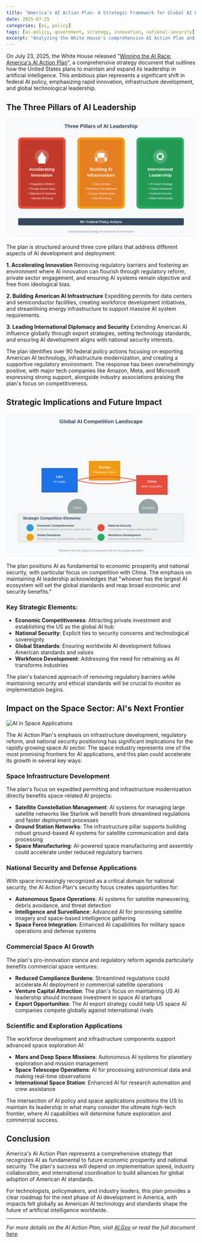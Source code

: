 ```yaml
---
title: "America's AI Action Plan: A Strategic Framework for Global AI Dominance"
date: 2025-07-25
categories: [ai, policy]
tags: [ai-policy, government, strategy, innovation, national-security]
excerpt: "Analyzing the White House's comprehensive AI Action Plan and its implications for American technological leadership"
---
```


On July 23, 2025, the White House released "[Winning the AI Race: America's AI Action Plan](https://www.whitehouse.gov/wp-content/uploads/2025/07/Americas-AI-Action-Plan.pdf)", a comprehensive strategy document that outlines how the United States plans to maintain and expand its leadership in artificial intelligence. This ambitious plan represents a significant shift in federal AI policy, emphasizing rapid innovation, infrastructure development, and global technological leadership.

## The Three Pillars of AI Leadership

![Three Pillars Framework](/assets/images/ai-three-pillars.svg)

The plan is structured around three core pillars that address different aspects of AI development and deployment:

**1. Accelerating Innovation** Removing regulatory barriers and fostering an environment where AI innovation can flourish through regulatory reform, private sector engagement, and ensuring AI systems remain objective and free from ideological bias.

**2. Building American AI Infrastructure** Expediting permits for data centers and semiconductor facilities, creating workforce development initiatives, and streamlining energy infrastructure to support massive AI system requirements.

**3. Leading International Diplomacy and Security** Extending American AI influence globally through export strategies, setting technology standards, and ensuring AI development aligns with national security interests.

The plan identifies over 90 federal policy actions focusing on exporting American AI technology, infrastructure modernization, and creating a supportive regulatory environment. The response has been overwhelmingly positive, with major tech companies like Amazon, Meta, and Microsoft expressing strong support, alongside industry associations praising the plan's focus on competitiveness.

## Strategic Implications and Future Impact

![Global AI Competition](/assets/images/global-ai-competition.svg)

The plan positions AI as fundamental to economic prosperity and national security, with particular focus on competition with China. The emphasis on maintaining AI leadership acknowledges that "whoever has the largest AI ecosystem will set the global standards and reap broad economic and security benefits."

### Key Strategic Elements:
- **Economic Competitiveness**: Attracting private investment and establishing the US as the global AI hub
- **National Security**: Explicit ties to security concerns and technological sovereignty  
- **Global Standards**: Ensuring worldwide AI development follows American standards and values
- **Workforce Development**: Addressing the need for retraining as AI transforms industries

The plan's balanced approach of removing regulatory barriers while maintaining security and ethical standards will be crucial to monitor as implementation begins.

## Impact on the Space Sector: AI's Next Frontier

![AI in Space Applications](/assets/images/ai-space-applications.svg)

The AI Action Plan's emphasis on infrastructure development, regulatory reform, and national security positioning has significant implications for the rapidly growing space AI sector. The space industry represents one of the most promising frontiers for AI applications, and this plan could accelerate its growth in several key ways:

### Space Infrastructure Development
The plan's focus on expedited permitting and infrastructure modernization directly benefits space-related AI projects:

- **Satellite Constellation Management**: AI systems for managing large satellite networks like Starlink will benefit from streamlined regulations and faster deployment processes
- **Ground Station Networks**: The infrastructure pillar supports building robust ground-based AI systems for satellite communication and data processing
- **Space Manufacturing**: AI-powered space manufacturing and assembly could accelerate under reduced regulatory barriers

### National Security and Defense Applications
With space increasingly recognized as a critical domain for national security, the AI Action Plan's security focus creates opportunities for:

- **Autonomous Space Operations**: AI systems for satellite maneuvering, debris avoidance, and threat detection
- **Intelligence and Surveillance**: Advanced AI for processing satellite imagery and space-based intelligence gathering
- **Space Force Integration**: Enhanced AI capabilities for military space operations and defense systems

### Commercial Space AI Growth
The plan's pro-innovation stance and regulatory reform agenda particularly benefits commercial space ventures:

- **Reduced Compliance Burdens**: Streamlined regulations could accelerate AI deployment in commercial satellite operations
- **Venture Capital Attraction**: The plan's focus on maintaining US AI leadership should increase investment in space AI startups
- **Export Opportunities**: The AI export strategy could help US space AI companies compete globally against international rivals

### Scientific and Exploration Applications
The workforce development and infrastructure components support advanced space exploration AI:

- **Mars and Deep Space Missions**: Autonomous AI systems for planetary exploration and mission management
- **Space Telescope Operations**: AI for processing astronomical data and making real-time observations
- **International Space Station**: Enhanced AI for research automation and crew assistance

The intersection of AI policy and space applications positions the US to maintain its leadership in what many consider the ultimate high-tech frontier, where AI capabilities will determine future exploration and commercial success.

## Conclusion

America's AI Action Plan represents a comprehensive strategy that recognizes AI as fundamental to future economic prosperity and national security. The plan's success will depend on implementation speed, industry collaboration, and international coordination to build alliances for global adoption of American AI standards.

For technologists, policymakers, and industry leaders, this plan provides a clear roadmap for the next phase of AI development in America, with impacts felt globally as American AI technology and standards shape the future of artificial intelligence worldwide.

---

*For more details on the AI Action Plan, visit [AI.Gov](https://ai.gov/) or read the full document [here](https://www.whitehouse.gov/wp-content/uploads/2025/07/Americas-AI-Action-Plan.pdf).*

